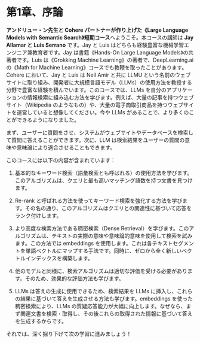 # 第1章、序論

**アンドリュー・ン先生と Cohere パートナーが作り上げた《Large Language Models with Semantic Search》短期コース**へようこそ。本コースの講師は **Jay Allamar と Luis Serrano** です。Jay と Luis はどちらも経験豊富な機械学習エンジニア兼教育者です。Jay は書籍《Hands-On Large Language Models》の共著者です。Luis は《Grokking Machine Learning》の著者で、DeepLearning.ai の《Math for Machine Learning》コースでも教鞭を取ったことがあります。Cohere において、Jay と Luis は Neil Amir と共に LLMU という名前のウェブサイトに取り組み、開発者に大規模言語モデル（LLMs）の使用方法を教授する分野で豊富な経験を積んでいます。このコースでは、LLMs を自分のアプリケーションの情報検索に組み込む方法を学びます。例えば、大量の記事を持つウェブサイト（Wikipedia のようなもの）や、大量の電子商取引商品を持つウェブサイトを運営していると想像してください。今や LLMs があることで、より多くのことができるようになりました。

まず、ユーザーに質問をさせ、システムがウェブサイトやデータベースを検索して質問に答えることができます。次に、LLM は検索結果をユーザーの質問の意味や意味論により適合させることもできます。

このコースには以下の内容が含まれています：
1. 基本的なキーワード検索（語彙検索とも呼ばれる）の使用方法を学びます。このアルゴリズムは、クエリと最も高いマッチング語数を持つ文書を見つけます。

2. Re-rank と呼ばれる方法を使ってキーワード検索を強化する方法を学びます。その名の通り、このアルゴリズムはクエリとの関連性に基づいて応答をランク付けします。

3. より高度な検索方法である稠密検索（Dense Retrieval）を学びます。このアルゴリズムは、テキストの実際の意味や意味論的意味を使用して検索を試みます。この方法では embeddings を使用します。これは各テキストセグメントを単語ベクトルにマップする手法です。同時に、ゼロから全く新しいベクトルインデックスを構築します。

4. 他のモデルと同様に、検索アルゴリズムは適切な評価を受ける必要があります。そのため、効果的な評価方法も学びます。

5. LLMs は答えの生成に使用できるため、検索結果を LLMs に挿入し、これらの結果に基づいて答えを生成させる方法も学びます。embeddings を使った稠密検索により、LLMs の質疑応答能力が大幅に向上します。なぜなら、まず関連文書を検索・取得し、その後これらの取得された情報に基づいて答えを生成するからです。

それでは、深く掘り下げて次の学習に進みましょう！